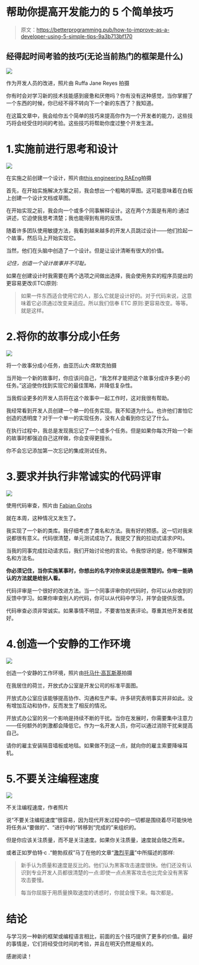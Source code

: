 # 帮助你提高开发能力的 5 个简单技巧

> 原文：<https://betterprogramming.pub/how-to-improve-as-a-developer-using-5-simple-tips-9a3b713bf170>

## 经得起时间考验的技巧(无论当前热门的框架是什么)

![](img/36577470858573a4f5640c1c1d43b899.png)

作为开发人员的改进，照片由 Ruffa Jane Reyes 拍摄

你有时会对学习新的技术技能感到疲惫和厌倦吗？你有没有这种感觉，当你掌握了一个东西的时候，你已经不得不转向下一个新的东西了？我知道。

在这篇文章中，我会给你五个简单的技巧来提高你作为一个开发者的能力，这些技巧将会经受住时间的考验。这些技巧将帮助你度过整个开发生涯。

# 1.实施前进行思考和设计

![](img/5dcad472cf37982be2b22852685efd2d.png)

在实施之前创建一个设计，照片由[this engineering RAEng](https://unsplash.com/@thisisengineering?utm_source=unsplash&utm_medium=referral&utm_content=creditCopyText)拍摄

首先，在开始实施解决方案之前，我会想出一个粗略的草图。这可能意味着在白板上创建一个设计文档或草图。

在开始实现之前，我会向一个或多个同事解释设计。这在两个方面是有用的:通过讲述，它迫使我思考清楚；我也能得到有用的反馈。

随着许多团队使用敏捷方法，我看到越来越多的开发人员跳过设计——他们捡起一个故事，然后马上开始实现它。

当然，他们在头脑中创造了一个设计。但是让设计清晰有很大的价值。

*记住，创造一个设计故事并不可耻。*

如果在创建设计时我需要在两个选项之间做出选择，我会使用务实的程序员提出的更容易更改(ETC)原则:

> 如果一件东西适合使用它的人，那么它就是设计好的。对于代码来说，这意味着它必须通过改变来适应。所以我们信奉 ETC 原则:更容易改变。等等。就是这样。

# 2.将你的故事分成小任务

![](img/e5392d91cfc4d5696a84ec4085128868.png)

将一个故事分成小任务，由亚历山大·席默克拍摄

当开始一个新的故事时，你应该问自己，“我怎样才能把这个故事分成许多更小的任务。”这迫使你找到实现它的最佳策略，并降低复杂性。

当我假设更多的开发人员将在这个故事中一起工作时，这对我很有帮助。

我经常看到开发人员创建一个单一的任务实现。我不知道为什么。也许他们害怕它创造的透明度？对于一个单一的实现任务，没有人会看到你忘记了什么。

在执行过程中，我总是发现我忘记了一个或多个任务。但是如果你每次开始一个新的故事时都强迫自己这样做，你会变得更擅长。

你不会忘记添加第一次忘记的集成测试任务。

# 3.要求并执行非常诚实的代码评审

![](img/7ec90ca7cf25231de71abb25a4983e9b.png)

使用代码审查，照片由 [Fabian Grohs](https://unsplash.com/@grohsfabian?utm_source=unsplash&utm_medium=referral&utm_content=creditCopyText)

就在本周，这种情况又发生了。

我实现了一个新的类库。我仔细考虑了类名和方法。我有好的预感。这一切对我来说都很有意义。代码很清楚，单元测试成功了。我提交了我的拉动式请求(PR)。

当我的同事完成拉动请求后，我们开始讨论他的言论。令我惊讶的是，他不理解类名和方法名。

**你必须记住，当你实施某事时，你想出的名字对你来说总是很清楚的。你唯一能确认的方法就是给别人看。**

代码评审是一个很好的改进方法。当一个同事评审你的代码时，你可以从你收到的反馈中学习。如果你审查别人的代码，你可以从代码中学习，并学会提供反馈。

代码审查必须非常诚实。如果事情不明显，不要害怕发表评论。尊重其他开发者就好。

# 4.创造一个安静的工作环境

![](img/dd505ba436507562beb3c47ca831d119.png)

创造一个安静的工作环境，照片由[托马什·高瓦斯基](https://unsplash.com/@gawlowski?utm_source=unsplash&utm_medium=referral&utm_content=creditCopyText)拍摄

在我居住的荷兰，开放式办公室是开发公司的标准平面图。

开放式办公室应该能够提高协作、沟通和生产率。许多研究表明事实并非如此。没有增加互动和协作，反而发生了相反的情况。

开放式办公室的另一个影响是持续不断的干扰。当你在发展时，你需要集中注意力——任何额外的刺激都会降低它。作为一名开发人员，你可以通过消除干扰来提高自己。

请你的雇主安装隔音墙板或地毯。如果做不到这一点，就向你的雇主索要降噪耳机。

# 5.不要关注编程速度

![](img/05971a7d34fbbc469bf774ddcb38cf34.png)

不关注编程速度，作者照片

说“不要关注编程速度”很容易，因为现代开发过程中的一切都是围绕着尽可能快地将任务从“要做的”、“进行中的”转移到“完成的”来组织的。

但是你应该关注质量，而不是关注速度。如果你关注质量，速度就会随之而来。

或者正如罗伯特·c .“鲍勃叔叔”马丁在他的文章“[激烈平庸](http://butunclebob.com/ArticleS.UncleBob.VehementMediocrity)”中所描述的那样:

> 新手认为质量和速度是反比的。他们认为黑客攻击速度很快。他们还没有认识到专业开发人员都很清楚的一点:即使一点点黑客攻击也比完全没有黑客攻击要慢。
> 
> 每当你屈服于用质量换取速度的诱惑时，你就会慢下来。每次都是。

# 结论

与学习另一种新的框架或编程语言相比，前面的五个技巧提供了更多的价值。最好的事情是，它们将经受住时间的考验，并且在明天仍然是相关的。

感谢阅读！